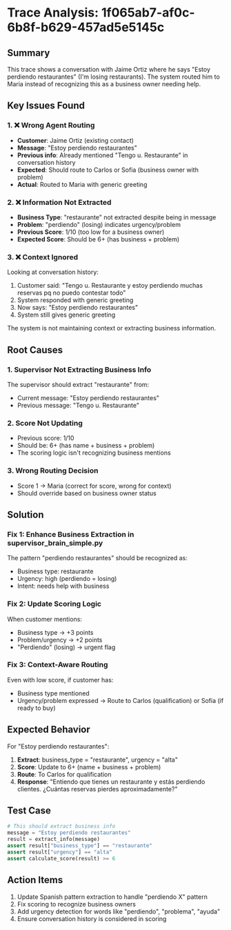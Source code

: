 # Trace Analysis: 1f065ab7-af0c-6b8f-b629-457ad5e5145c

## Summary
This trace shows a conversation with Jaime Ortiz where he says "Estoy perdiendo restaurantes" (I'm losing restaurants). The system routed him to Maria instead of recognizing this as a business owner needing help.

## Key Issues Found

### 1. ❌ Wrong Agent Routing
- **Customer**: Jaime Ortiz (existing contact)
- **Message**: "Estoy perdiendo restaurantes" 
- **Previous info**: Already mentioned "Tengo u. Restaurante" in conversation history
- **Expected**: Should route to Carlos or Sofia (business owner with problem)
- **Actual**: Routed to Maria with generic greeting

### 2. ❌ Information Not Extracted
- **Business Type**: "restaurante" not extracted despite being in message
- **Problem**: "perdiendo" (losing) indicates urgency/problem
- **Previous Score**: 1/10 (too low for a business owner)
- **Expected Score**: Should be 6+ (has business + problem)

### 3. ❌ Context Ignored
Looking at conversation history:
1. Customer said: "Tengo u. Restaurante y estoy perdiendo muchas reservas pq no puedo contestar todo"
2. System responded with generic greeting
3. Now says: "Estoy perdiendo restaurantes"
4. System still gives generic greeting

The system is not maintaining context or extracting business information.

## Root Causes

### 1. Supervisor Not Extracting Business Info
The supervisor should extract "restaurante" from:
- Current message: "Estoy perdiendo restaurantes"
- Previous message: "Tengo u. Restaurante"

### 2. Score Not Updating
- Previous score: 1/10
- Should be: 6+ (has name + business + problem)
- The scoring logic isn't recognizing business mentions

### 3. Wrong Routing Decision
- Score 1 → Maria (correct for score, wrong for context)
- Should override based on business owner status

## Solution

### Fix 1: Enhance Business Extraction in supervisor_brain_simple.py
The pattern "perdiendo restaurantes" should be recognized as:
- Business type: restaurante
- Urgency: high (perdiendo = losing)
- Intent: needs help with business

### Fix 2: Update Scoring Logic
When customer mentions:
- Business type → +3 points
- Problem/urgency → +2 points
- "Perdiendo" (losing) → urgent flag

### Fix 3: Context-Aware Routing
Even with low score, if customer has:
- Business type mentioned
- Urgency/problem expressed
→ Route to Carlos (qualification) or Sofia (if ready to buy)

## Expected Behavior

For "Estoy perdiendo restaurantes":
1. **Extract**: business_type = "restaurante", urgency = "alta"
2. **Score**: Update to 6+ (name + business + problem)
3. **Route**: To Carlos for qualification
4. **Response**: "Entiendo que tienes un restaurante y estás perdiendo clientes. ¿Cuántas reservas pierdes aproximadamente?"

## Test Case
```python
# This should extract business info
message = "Estoy perdiendo restaurantes"
result = extract_info(message)
assert result["business_type"] == "restaurante"
assert result["urgency"] == "alta"
assert calculate_score(result) >= 6
```

## Action Items
1. Update Spanish pattern extraction to handle "perdiendo X" pattern
2. Fix scoring to recognize business owners
3. Add urgency detection for words like "perdiendo", "problema", "ayuda"
4. Ensure conversation history is considered in scoring